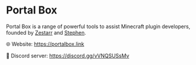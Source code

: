 # Portal Box

Portal Box is a range of powerful tools to assist Minecraft plugin developers, founded by [Zestarr](https://github.com/Zestarr) and [Stephen](https://github.com/sttephen).

🌐 Website: https://portalbox.link

📣 Discord server: https://discord.gg/vVNQSUSsMv
